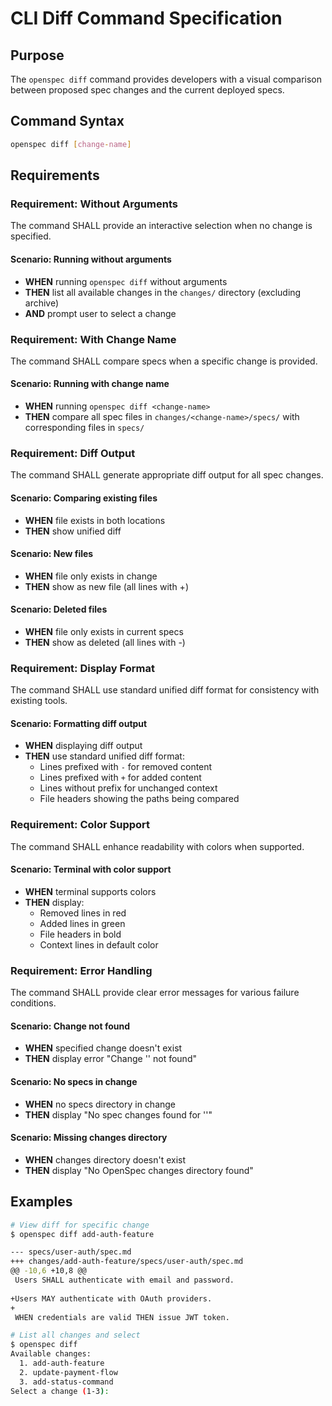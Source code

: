 # CLI Diff Command Specification

## Purpose

The `openspec diff` command provides developers with a visual comparison between proposed spec changes and the current deployed specs.

## Command Syntax

```bash
openspec diff [change-name]
```

## Requirements

### Requirement: Without Arguments

The command SHALL provide an interactive selection when no change is specified.

#### Scenario: Running without arguments

- **WHEN** running `openspec diff` without arguments
- **THEN** list all available changes in the `changes/` directory (excluding archive)
- **AND** prompt user to select a change

### Requirement: With Change Name

The command SHALL compare specs when a specific change is provided.

#### Scenario: Running with change name

- **WHEN** running `openspec diff <change-name>`
- **THEN** compare all spec files in `changes/<change-name>/specs/` with corresponding files in `specs/`

### Requirement: Diff Output

The command SHALL generate appropriate diff output for all spec changes.

#### Scenario: Comparing existing files

- **WHEN** file exists in both locations
- **THEN** show unified diff

#### Scenario: New files

- **WHEN** file only exists in change
- **THEN** show as new file (all lines with +)

#### Scenario: Deleted files

- **WHEN** file only exists in current specs
- **THEN** show as deleted (all lines with -)

### Requirement: Display Format

The command SHALL use standard unified diff format for consistency with existing tools.

#### Scenario: Formatting diff output

- **WHEN** displaying diff output
- **THEN** use standard unified diff format:
  - Lines prefixed with `-` for removed content
  - Lines prefixed with `+` for added content
  - Lines without prefix for unchanged context
  - File headers showing the paths being compared

### Requirement: Color Support

The command SHALL enhance readability with colors when supported.

#### Scenario: Terminal with color support

- **WHEN** terminal supports colors
- **THEN** display:
  - Removed lines in red
  - Added lines in green
  - File headers in bold
  - Context lines in default color

### Requirement: Error Handling

The command SHALL provide clear error messages for various failure conditions.

#### Scenario: Change not found

- **WHEN** specified change doesn't exist
- **THEN** display error "Change '<name>' not found"

#### Scenario: No specs in change

- **WHEN** no specs directory in change
- **THEN** display "No spec changes found for '<name>'"

#### Scenario: Missing changes directory

- **WHEN** changes directory doesn't exist
- **THEN** display "No OpenSpec changes directory found"

## Examples

```bash
# View diff for specific change
$ openspec diff add-auth-feature

--- specs/user-auth/spec.md
+++ changes/add-auth-feature/specs/user-auth/spec.md
@@ -10,6 +10,8 @@
 Users SHALL authenticate with email and password.
 
+Users MAY authenticate with OAuth providers.
+
 WHEN credentials are valid THEN issue JWT token.

# List all changes and select
$ openspec diff
Available changes:
  1. add-auth-feature
  2. update-payment-flow
  3. add-status-command
Select a change (1-3): 
```